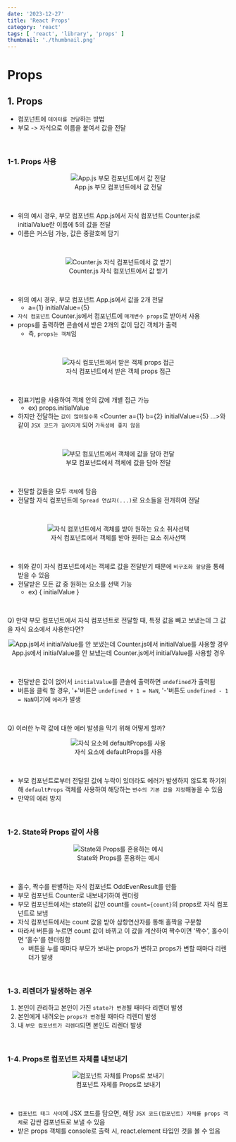```yaml
---
date: '2023-12-27'
title: 'React Props'
category: 'react'
tags: [ 'react', 'library', 'props' ]
thumbnail: './thumbnail.png'
---
```


# Props

## 1. Props

- 컴포넌트에 `데이터를 전달`하는 방법
- 부모 -> 자식으로 이름을 붙여서 값을 전달

<br>

### 1-1. Props 사용

<p align="center">
  <img src="React_props_1.png" alt="App.js 부모 컴포넌트에서 값 전달"><br/>
  <span>App.js 부모 컴포넌트에서 값 전달</span>
</p>

<br/>

- 위의 예시 경우, 부모 컴포넌트 App.js에서 자식 컴포넌트 Counter.js로 initialValue란 이름에 5의 값을 전달
- 이름은 커스텀 가능, 값은 중괄호에 담기

<br>

<p align="center">
  <img src="React_props_2.png" alt="Counter.js 자식 컴포넌트에서 값 받기"><br/>
  <span>Counter.js 자식 컴포넌트에서 값 받기</span>
</p>

<br/>

- 위의 예시 경우, 부모 컴포넌트 App.js에서 값을 2개 전달
    - a={1} initialValue={5}
- `자식 컴포넌트` Counter.js에서 컴포넌트에 `매개변수 props`로 받아서 사용
- props를 출력하면 콘솔에서 받은 2개의 값이 담긴 객체가 출력
    - 즉, `props는 객체`임

<br>

<p align="center">
  <img src="React_props_3.png" alt="자식 컴포넌트에서 받은 객체 props 접근"><br/>
  <span>자식 컴포넌트에서 받은 객체 props 접근</span>
</p>

<br/>

- 점표기법을 사용하여 객체 안의 값에 개별 접근 가능
    - ex) props.initialValue
- 하지만 전달하는 `값이 많아질수록` <Counter a={1} b={2} initialValue={5} ...>와 같이 `JSX 코드가 길어지게` 되어 `가독성에 좋지 않음`

<br>

<p align="center">
  <img src="React_props_4.png" alt="부모 컴포넌트에서 객체에 값을 담아 전달"><br/>
  <span>부모 컴포넌트에서 객체에 값을 담아 전달</span>
</p>

<br/>

- 전달할 값들을 모두 `객체`에 담음
- 전달할 자식 컴포넌트에 `Spread 연삱자(...)`로 요소들을 전개하여 전달

<br>

<p align="center">
  <img src="React_props_5.png" alt="자식 컴포넌트에서 객체를 받아 원하는 요소 취사선택"><br/>
  <span>자식 컴포넌트에서 객체를 받아 원하는 요소 취사선택</span>
</p>

<br/>

- 위와 같이 자식 컴포넌트에서는 객체로 값을 전달받기 때문에 `비구조화 할당`을 통해 받을 수 있음
- 전달받은 모든 값 중 원하는 요소를 선택 가능
    - ex) { initialValue }

<br>

Q) 만약 부모 컴포넌트에서 자식 컴포넌트로 전달할 때, 특정 값을 빼고 보냈는데 그 값을 자식 요소에서 사용한다면?

<p align="center">
  <img src="React_props_6.png" alt="App.js에서 initialValue를 안 보냈는데 Counter.js에서 initialValue를 사용할 경우"><br/>
  <span>App.js에서 initialValue를 안 보냈는데 Counter.js에서 initialValue를 사용할 경우</span>
</p>

<br/>

- 전달받은 값이 없어서 `initialValue`를 콘솔에 출력하면 `undefined`가 출력됨
- 버튼을 클릭 할 경우, '+'버튼은 `undefined + 1 = NaN`, '-'버튼도 `undefined - 1 = NaN`이기에 `에러`가 발생

<br>

Q) 이러한 누락 값에 대한 에러 발생을 막기 위해 어떻게 할까?

<p align="center">
  <img src="React_props_7.png" alt="자식 요소에 defaultProps를 사용"><br/>
  <span>자식 요소에 defaultProps를 사용</span>
</p>

<br/>

- 부모 컴포넌트로부터 전달된 값에 누락이 있더라도 에러가 발생하지 않도록 하기위해 `defaultProps` 객체를 사용하여 해당하는 `변수의 기본 값을 지정`해놓을 수 있음
- 만약의 에러 방지

<br>

### 1-2. State와 Props 같이 사용

<p align="center">
  <img src="React_props_with_state.png" alt="State와 Props를 혼용하는 예시"><br/>
  <span>State와 Props를 혼용하는 예시</span>
</p>

<br/>

- 홀수, 짝수를 판별하는 자식 컴포넌트 OddEvenResult를 만듦
- 부모 컴포넌트 Counter로 내보내기하여 렌더링
- 부모 컴포넌트에서는 state의 값인 count를 `count={count}`의 props로 자식 컴포넌트로 보냄
- 자식 컴포넌트에서는 count 값을 받아 삼항연산자를 통해 홀짝을 구분함
- 따라서 버튼을 누르면 count 값이 바뀌고 이 값을 계산하여 짝수이면 '짝수', 홀수이면 '홀수'를 렌더링함
    - 버튼을 누를 때마다 부모가 보내는 props가 변하고 props가 변할 때마다 리렌더가 발생

<br>

### 1-3. 리렌더가 발생하는 경우

1. 본인이 관리하고 본인이 가진 `state가 변경`될 때마다 리렌더 발생
2. 본인에게 내려오는 `props가 변경`될 때마다 리렌더 발생
3. 내 `부모 컴포넌트가 리렌더`되면 본인도 리렌더 발생

<br>

### 1-4. Props로 컴포넌트 자체를 내보내기

<p align="center">
  <img src="React_props_component.png" alt="컴포넌트 자체를 Props로 보내기"><br/>
  <span>컴포넌트 자체를 Props로 보내기</span>
</p>

<br/>

- `컴포넌트 태그 사이`에 JSX 코드를 담으면, 해당 `JSX 코드(컴포넌트) 자체를 props 객체`로 감싼 컴포넌트로 보낼 수 있음
- 받은 props 객체를 console로 출력 시, react.element 타입인 것을 볼 수 있음

[//]: # (---)

[//]: # ()

[//]: # (## Source)

[//]: # ()

[//]: # (- [<>]&#40;<>&#41;)


